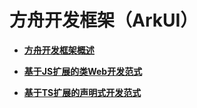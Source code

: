 # 方舟开发框架（ArkUI）



- **[方舟开发框架概述](arkui-overview.md)**

- **[基于JS扩展的类Web开发范式](ui-arkui-js.md)**

- **[基于TS扩展的声明式开发范式](ui-arkui-ts.md)**